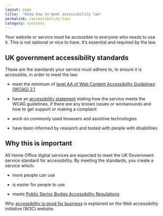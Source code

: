 ```yaml
---
layout: page
title:  "Know how to meet accessibility law"
permalink: /accessibility-law/
category: contents
---
```



Your website or service must be accessible to everyone who needs to use it. This is not optional or nice to have. It’s essential and required by the law. 

## UK government accessibility standards 

These are the standards your service must adhere to, to ensure it is accessible, in order to meet the law: 

* meet the minimum of [level AA of Web Content Accessibility Guidelines (WCAG) 2.1](https://www.w3.org/WAI/standards-guidelines/wcag/)  

* have an [accessibility statement](https://github.com/UKHomeOffice/playbook/edit/master/playbook/accessibility-statement) stating how the service meets the WCAG guidelines, if there are any known issues or workarounds and how to get support or making a complaint 

* work on commonly used browsers and assistive technologies 

* have been informed by research and tested with people with disabilities 

## Why this is important  

All Home Office digital services are expected to meet the UK Government service standard for accessibility. By meeting the standards, you create a service which: 

* more people can use   

* is easier for people to use 

* meets [Public Sector Bodies Accessibility Regulations](http://www.legislation.gov.uk/uksi/2018/952/made) 

Why [accessibility is good for business](https://www.w3.org/WAI/business-case/#is-there-a-business-case-for-accessibility) is explained on the Web accessibility initiative (W3C) website. 

